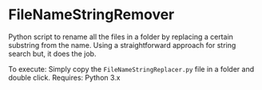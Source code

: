 # FileNameStringRemover
Python script to rename all the files in a folder by replacing a certain substring from the name. Using a straightforward approach for string search but, it does the job. 

To execute: Simply copy the `FileNameStringReplacer.py` file in a folder and double click.
Requires: Python 3.x
